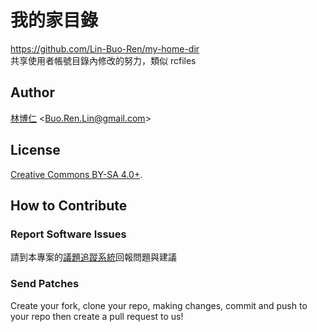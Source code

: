 # 我的家目錄
<https://github.com/Lin-Buo-Ren/my-home-dir>  
共享使用者帳號目錄內修改的努力，類似 rcfiles

## Author
[林博仁](https://github.com/Lin-Buo-Ren) &lt;<Buo.Ren.Lin@gmail.com>&gt;

## License
[Creative Commons BY-SA 4.0+](http://creativecommons.org/licenses/by-sa/4.0/).

## How to Contribute
### Report Software Issues
請到本專案的[議題追蹤系統](https://github.com/Lin-Buo-Ren/my-home-dir/issues)回報問題與建議

### Send Patches
Create your fork, clone your repo, making changes, commit and push to your repo then create a pull request to us!
